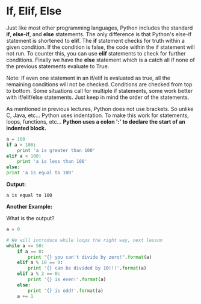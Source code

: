 # If, Elif, Else

Just like most other programming languages, Python includes the standard **if**, **else-if**, and **else** statements. The only difference is that Python's else-if statement is shortened to **elif**. The **if** statement checks for truth within a given condition. If the condition is false, the code within the if statement will not run. To counter this, you can use **elif** statements to check for further conditions. Finally we have the **else** statement which is a catch all if none of the previous statements evaluate to True.

Note: If even one statement in an if/elif is evaluated as true, all the remaining conditions will not be checked. Conditions are checked from top to bottom. Some situations call for multiple if statements, some work better with if/elif/else statements. Just keep in mind the order of the statements.

As mentioned in previous lectures, Python does not use brackets. So unlike C, Java, etc... Python uses indentation. To make this work for statements, loops, functions, etc... **Python uses a colon ':' to declare the start of an indented block.**

```python
a = 100
if a > 100:
    print 'a is greater than 100'
elif a < 100:
    print 'a is less than 100'
else:
print 'a is equal to 100'
```

**Output:**

```text
a is equal to 100
```

**Another Example:**

What is the output?

```python
a = 0

# We will introduce while loops the right way, next lesson
while a <= 50:
    if a == 0:
        print "{} you can't divide by zero!".format(a)
    elif a % 10 == 0:
        print '{} can be divided by 10!!!'.format(a)
    elif a % 2 == 0:
        print '{} is even!'.format(a)
    else:
        print '{} is odd!'.format(a)
    a += 1
```

